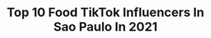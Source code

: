 ---
title: Top 10 Food TikTok Influencers In Sao Paulo In 2021
description: >-
  Find top food TikTok influencers in Sao Paulo in 2021. Most popular hashtags: #comedia #humor #food #foryou.
platform: TikTok
hits: 8
text_top: Discover the best TikTok accounts on inBeat.
text_bottom: inBeat holds 8 TikTok influencers like this in Sao Paulo, Brazil for you to work with.
profiles:
  - username: "agabrielaabdala"
    fullname: >-
      Gabriela Abdala
    bio: >-
      comediante! videos de comedia TODOS OS DIAS! 😍 segue no insta @agabrielaabdala
    location: "Brazil"
    followers: 1000000
    engagement: 2100
    commentsToLikes: 0.002111
    id: ckb9nodzmhipl0j23b58kwm6r
    verified: true
    hashtags: "#geracaotiktok, #namorados, #standupemcasa, #comedian"
  - username: "maru_tuzaki"
    fullname: >-
      Maru Tuzaki 💋
    bio: >-
      🎬 | YouTube: +2M 🌽 📍 | São Paulo/ Paraguaçu Pta 💖 | Instagram @maru_tuzaki
    location: "Brazil"
    followers: 249700
    engagement: 2028
    commentsToLikes: 0.036594
    id: ck8os2wvsf2om0j785gtliln1
    verified: true
    hashtags: "#dublagem, #comedia, #fy, #blogdasirmas"
  - username: "caroldietrichsofc"
    fullname: >-
      Carol Dietrichs
    bio: >-
      Humor/Horror São Paulo - SP e-mail: ca5510@hotmail.com Live: seg. a sex. 16h
    location: "Brazil"
    followers: 465700
    engagement: 1566
    commentsToLikes: 0.033200
    id: ckahwkkv7r6ct0i78ol8acu35
    verified: false
    hashtags: "#engra, #scary, #funny, #portugal"
  - username: "helenr0ck"
    fullname: >-
      Helen Rock
    bio: >-
      Be Good
    location: "Brazil"
    followers: 28900
    engagement: 608
    commentsToLikes: 0.010317
    id: ck8s8ih58tt0z0j784xwtupnx
    verified: false
    hashtags: "#japan, #bahia, #food, #saopaulo"
  - username: "dom_brazil"
    fullname: >-
      Diego Costa
    bio: >-
      Turistando
    location: "Brazil"
    followers: 5399
    engagement: 339
    commentsToLikes: 0.013239
    id: ck9k8b6zj8bn30j78x27rlj47
    verified: false
    hashtags: "#humor, #coronavirus, #corona, #love"
  - username: "elainepeixoto1704"
    fullname: >-
      Elaine Peixoto
    bio: >-
      Momentos inesquecíveis 😍❤️
    location: "Brazil"
    followers: 29900
    engagement: 530
    commentsToLikes: 0.016334
    id: ckai19rgmawrs0i78xd83w5m6
    verified: false
    hashtags: "#harrypotter, #diversaofamilia, #gelo, #tiktokficaemcasa"
  - username: "leonardorosselli3"
    fullname: >-
      Leonardo Rosselli
    bio: >-
      Ator/Figurante para Cinema Tv e Publicidade
    location: "Brazil"
    followers: 29137
    engagement: 802
    commentsToLikes: 0.007839
    id: ck9k8ah2b85ap0j781616o1rd
    verified: false
    hashtags: "#usa, #tikttok, #brasil, #argentina"
  - username: "carolalgayer"
    fullname: >-
      Caroline Algayer
    bio: >-
      
    location: "Brazil"
    followers: 7016
    engagement: 306
    commentsToLikes: 0.020244
    id: cka0muiquwxuq0i78chrgzgz0
    verified: false
    hashtags: "#fyp, #musically, #viral, #tiktok"
  - username: "whatmatter_"
    fullname: >-
      What Matter
    bio: >-
      IG l YT l FB - @WhatMatter Music🔊 Gamez🎮 piadas🎭 pics📸 tripz✈️ food🥩
    location: "Brazil"
    followers: 16100
    engagement: 1034
    commentsToLikes: 0.029820
    id: ckaibrbbhhlec0i784ze4gxiw
    verified: false
    hashtags: "#engra, #giro, #fast, #piada"
  - username: "anafukunishi"
    fullname: >-
      Ana Fukunishi
    bio: >-
      just for fun 😜 . love . tie dye . travel . food . dance .
    location: "Brazil"
    followers: 43800
    engagement: 1193
    commentsToLikes: 0.009589
    id: ckd65vu7m2yma0j23verf19ck
    verified: false
    hashtags: "#tiedyelovers, #foryou, #tiedyechallenge, #tiedye"
---
